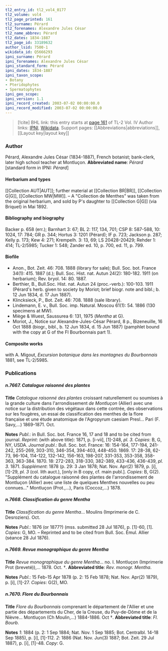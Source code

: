 ```yaml
---
tl2_entry_id: tl2_vol4_0177
tl2_volume: vol4
tl2_page_printed: 161
tl2_surname: Pérard
tl2_forenames: Alexandre Jules César
tl2_name_abbrev: Pérard
tl2_dates: 1834-1887
tl2_page_id: 33189632
author_lsid: 7500-1
wikidata_id: Q5666293
ipni_surname: Pérard
ipni_forenames: Alexandre Jules César
ipni_standard_form: Pérard
ipni_dates: 1834-1887
ipni_taxon_scope: 
- Botany
- Pteridophytes
- Spermatophytes
ipni_geo_scope: 
ipni_version: 1.1
ipni_record_created: 2003-07-02 00:00:00.0
ipni_record_modified: 2003-07-02 00:00:00.0
---
```


> [!cite] BHL link: this entry starts at [page 161](https://www.biodiversitylibrary.org/page/33189632) of TL-2 Vol. IV
> Author links: [IPNI](https://www.ipni.org/a/7500-1), [Wikidata](https://www.wikidata.org/wiki/Q5666293). Support pages: [[Abbreviations|abbreviations]], [[Layout key|layout key]]

### Author

Pérard, Alexandre Jules César (1834-1887), French botanist; bank-clerk, later high school teacher at Montluçon. 
**Abbreviated name**: *Pérard* \[standard form in IPNI: *Pérard*\]

#### Herbarium and types

[[Collection AUT|AUT]]; further material at [[Collection BR|BR]], [[Collection G|G]], [[Collection MW|MW]]. – A "Collection de Menthes" was taken from the original herbarium, and sold by P's daughter to [[Collection G|G]] (via Briquet) in Mai 1892.

#### Bibliography and biography

Backer p. 658 (err.); Barnhart 3: 67; BL 2: 117, 134, 701; CSP 8: 587-588, 10: 1024, 17: 784; GR p. 344; Hortus 3: 1201 (Pérard); IF p. 723; Jackson p. 287; Kelly p. 173; Kew 4: 271; Krempelh. 3: 13, 69; LS 20428-20429; Rehder 1: 414; TL-2/5985; Tucker 1: 548; Zander ed. 10, p. 700, ed. 11, p. 799.

#### Biofile

- Anon., Bot. Zeit. 46: 708. 1888 (library for sale); Bull. Soc. bot. France 34(1): 415. 1887 (d.); Bull. Soc. Hist. nat. Autun 24(2): 180-182. 1911 (on herbarium); Rev. bryol. 14: 80. 1887.
- Berthier, B., Bull.Soc. Hist. nat. Autun 24 (proc.-verb.): 100-103. 1911 (Pérard's herb. given to society by Moriot; brief biogr. note and bibl.; b. 12 Jun 1834, d. 17 Jun 1887).
- Klincksieck, P., Bot. Zeit. 46: 708. 1888 (sale library).
- Lindemann, E. v., Bull. Soc. imp. Natural. Moscou 61(1): 54. 1886 (130 specimens at MW).
- Miège & Wuest, Saussurea 6: 131, 1975 (*Mentha* at G).
- Moriot, J., Notice sur Alexandre-Jules-César Pérard, 8 p., Bizeneuille, 16 Oct 1888 (biogr., bibl., b. 12 Jun 1834, d. 15 Jun 1887) (pamphlet bound with the copy at G of the FI Bourbonnais part 1).

#### Composite works

with A. Migout, *Excursion botanique dans les montagnes du Bourbonnais* 1881, see TL-2/5985.

### Publications

##### n.7667. Catalogue raisonné des plantes

**Title**
*Catalogue raisonné des plantes* croissant naturellement ou soumises à la grande culture dans l'arrondissement *de Montluçon* (Allier) avec une notice sur la distribution des végétaux dans cette contrée, des observations sur les fougères, un essai de classification des menthes de la flore française et une étude anatomique de l'Agropyrum caesiam Presl... Pari (F. Savy,...) 1869-1871. Oct.

**Notes**
*Publ*.: in Bull. Soc. bot. France 16, 17 and 18 and to be cited from journal.
*Reprint*: (with above title): 1871, p. \[i-vii\], \[1\]-248, *pl. 3. Copies*: B, G, NY, USDA.
*Journal publ*.: Bull. Soc. bot. France:
16: 154-164, 177-194, 241-242, 255-269, 303-310, 346-354, 394-403, 448-450. 1869. 17: 28-38, 62-73, 96-104, 114-122, 132-142, 156-163, 198-207, 331-353, 353-358, 358-363, 363-384. 1870.
18: 272-283, 318-330, 382-389, 433-436, 436-439, *pl. 3.* 1871.
*Supplément*: 1878 (p. 29: 3 Jan 1878; Nat. Nov. Apr(2) 1879, p. \[i\], \[1\]-29, *pl. 3* (col. lith auct.), \[only in B copy, cf. main publ.\]. *Copies*: B, G(2). "Supplément du catalogue raisonné des plantes de l'arrondissement de Montluçon (Allier) avec une liste de quelques Menthes nouvelles ou peu connues..." Montluçon (Prot.,...), Paris (Coccoz,...) 1878.

##### n.7668. Classification du genre Mentha

**Title**
*Classification du genre Mentha*... Moulins (Imprimerie de C. Desroziers). Oct.

**Notes**
*Publ*.: 1876 (or 1877?) (mss. submitted 28 Jul 1876), p. \[1\]-60, \[1\]. *Copies*: G, MO. – Reprinted and to be cited from Bull. Soc. Émul. Allier (séance 28 Jul 1876).

##### n.7669. Revue monographique du genre Mentha

**Title**
*Revue monographique du genre Mentha*... no. I. Montluçon (Imprimerie Prot (breveté)),... 1878. Oct. †.
**Abbreviated title**: *Rev. monogr. Mentha*.

**Notes**
*Publ*.: 15 Feb-15 Apr 1878 (p. 2: 15 Feb 1878; Nat. Nov. Apr(2) 1879), p. \[i\], \[1\]-27.
*Copies*: G(2), MO.

##### n.7670. Flore du Bourbonnais

**Title**
*Flore du Bourbonnais* comprenant le département de l'Allier et une partie des départements du Cher, de la Creuse, du Puy-de-Dôme et de la Nièvre... Montluçon (Ch Moulin,...) 1884-1886. Oct †.
**Abbreviated title**: *Fl. Bourb.*

**Notes**
*1*: 1884 (p. 2: 1 Sep 1884; Nat. Nov. 1 Sep 1885; Bot. Centralbl. 14-18 Sep 1885), p. \[i\], \[1\]-112.
*2*: 1886 (Nat. Nov. Jun(3) 1887; Bot. Zeit. 29 Jul 1887), p. \[i\], \[1\]-48.
*Copy*: G.

